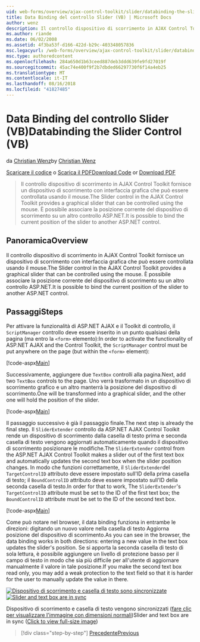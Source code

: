 ```yaml
---
uid: web-forms/overview/ajax-control-toolkit/slider/databinding-the-slider-control-vb
title: Data Binding del controllo Slider (VB) | Microsoft Docs
author: wenz
description: Il controllo dispositivo di scorrimento in AJAX Control Toolkit fornisce un dispositivo di scorrimento con interfaccia grafica che può essere controllata usando il mouse. È possibile associare la posizione corrente...
ms.author: riande
ms.date: 06/02/2008
ms.assetid: 4f3ba53f-d166-422d-b29c-403348057836
msc.legacyurl: /web-forms/overview/ajax-control-toolkit/slider/databinding-the-slider-control-vb
msc.type: authoredcontent
ms.openlocfilehash: 284a650d1b63ceed887deb3ddd639fe9fd27019f
ms.sourcegitcommit: 45ac74e400f9f2b7dbded66297730f6f14a4eb25
ms.translationtype: MT
ms.contentlocale: it-IT
ms.lasthandoff: 08/16/2018
ms.locfileid: "41827485"
---
```

<a name="databinding-the-slider-control-vb"></a><span data-ttu-id="7ae9d-104">Data Binding del controllo Slider (VB)</span><span class="sxs-lookup"><span data-stu-id="7ae9d-104">Databinding the Slider Control (VB)</span></span>
====================
<span data-ttu-id="7ae9d-105">da [Christian Wenz](https://github.com/wenz)</span><span class="sxs-lookup"><span data-stu-id="7ae9d-105">by [Christian Wenz](https://github.com/wenz)</span></span>

<span data-ttu-id="7ae9d-106">[Scaricare il codice](http://download.microsoft.com/download/9/3/f/93f8daea-bebd-4821-833b-95205389c7d0/Slider0.vb.zip) o [Scarica il PDF](http://download.microsoft.com/download/2/d/c/2dc10e34-6983-41d4-9c08-f78f5387d32b/slider0VB.pdf)</span><span class="sxs-lookup"><span data-stu-id="7ae9d-106">[Download Code](http://download.microsoft.com/download/9/3/f/93f8daea-bebd-4821-833b-95205389c7d0/Slider0.vb.zip) or [Download PDF](http://download.microsoft.com/download/2/d/c/2dc10e34-6983-41d4-9c08-f78f5387d32b/slider0VB.pdf)</span></span>

> <span data-ttu-id="7ae9d-107">Il controllo dispositivo di scorrimento in AJAX Control Toolkit fornisce un dispositivo di scorrimento con interfaccia grafica che può essere controllata usando il mouse.</span><span class="sxs-lookup"><span data-stu-id="7ae9d-107">The Slider control in the AJAX Control Toolkit provides a graphical slider that can be controlled using the mouse.</span></span> <span data-ttu-id="7ae9d-108">È possibile associare la posizione corrente del dispositivo di scorrimento su un altro controllo ASP.NET.</span><span class="sxs-lookup"><span data-stu-id="7ae9d-108">It is possible to bind the current position of the slider to another ASP.NET control.</span></span>


## <a name="overview"></a><span data-ttu-id="7ae9d-109">Panoramica</span><span class="sxs-lookup"><span data-stu-id="7ae9d-109">Overview</span></span>

<span data-ttu-id="7ae9d-110">Il controllo dispositivo di scorrimento in AJAX Control Toolkit fornisce un dispositivo di scorrimento con interfaccia grafica che può essere controllata usando il mouse.</span><span class="sxs-lookup"><span data-stu-id="7ae9d-110">The Slider control in the AJAX Control Toolkit provides a graphical slider that can be controlled using the mouse.</span></span> <span data-ttu-id="7ae9d-111">È possibile associare la posizione corrente del dispositivo di scorrimento su un altro controllo ASP.NET.</span><span class="sxs-lookup"><span data-stu-id="7ae9d-111">It is possible to bind the current position of the slider to another ASP.NET control.</span></span>

## <a name="steps"></a><span data-ttu-id="7ae9d-112">Passaggi</span><span class="sxs-lookup"><span data-stu-id="7ae9d-112">Steps</span></span>

<span data-ttu-id="7ae9d-113">Per attivare la funzionalità di ASP.NET AJAX e il Toolkit di controllo, il `ScriptManager` controllo deve essere inserito in un punto qualsiasi della pagina (ma entro la `<form>` elemento):</span><span class="sxs-lookup"><span data-stu-id="7ae9d-113">In order to activate the functionality of ASP.NET AJAX and the Control Toolkit, the `ScriptManager` control must be put anywhere on the page (but within the `<form>` element):</span></span>

[!code-aspx[Main](databinding-the-slider-control-vb/samples/sample1.aspx)]

<span data-ttu-id="7ae9d-114">Successivamente, aggiungere due `TextBox` controlli alla pagina.</span><span class="sxs-lookup"><span data-stu-id="7ae9d-114">Next, add two `TextBox` controls to the page.</span></span> <span data-ttu-id="7ae9d-115">Uno verrà trasformato in un dispositivo di scorrimento grafico e un altro manterrà la posizione del dispositivo di scorrimento.</span><span class="sxs-lookup"><span data-stu-id="7ae9d-115">One will be transformed into a graphical slider, and the other one will hold the position of the slider.</span></span>

[!code-aspx[Main](databinding-the-slider-control-vb/samples/sample2.aspx)]

<span data-ttu-id="7ae9d-116">Il passaggio successivo è già il passaggio finale.</span><span class="sxs-lookup"><span data-stu-id="7ae9d-116">The next step is already the final step.</span></span> <span data-ttu-id="7ae9d-117">Il `SliderExtender` controllo da ASP.NET AJAX Control Toolkit rende un dispositivo di scorrimento dalla casella di testo prima e seconda casella di testo vengono aggiornati automaticamente quando il dispositivo di scorrimento posizionare le modifiche.</span><span class="sxs-lookup"><span data-stu-id="7ae9d-117">The `SliderExtender` control from the ASP.NET AJAX Control Toolkit makes a slider out of the first text box and automatically updates the second text box when the slider position changes.</span></span> <span data-ttu-id="7ae9d-118">In modo che funzioni correttamente, il `SliderExtender`del `TargetControlID` attributo deve essere impostato sull'ID della prima casella di testo; il `BoundControlID` attributo deve essere impostato sull'ID della seconda casella di testo.</span><span class="sxs-lookup"><span data-stu-id="7ae9d-118">In order for that to work, The `SliderExtender`'s `TargetControlID` attribute must be set to the ID of the first text box; the `BoundControlID` attribute must be set to the ID of the second text box.</span></span>

[!code-aspx[Main](databinding-the-slider-control-vb/samples/sample3.aspx)]

<span data-ttu-id="7ae9d-119">Come può notare nel browser, il data binding funziona in entrambe le direzioni: digitando un nuovo valore nella casella di testo Aggiorna posizione del dispositivo di scorrimento.</span><span class="sxs-lookup"><span data-stu-id="7ae9d-119">As you can see in the browser, the data binding works in both directions: entering a new value in the text box updates the slider's position.</span></span> <span data-ttu-id="7ae9d-120">Se si apporta la seconda casella di testo di sola lettura, è possibile aggiungere un livello di protezione basso per il campo di testo in modo che sia più difficile per all'utente di aggiornare manualmente il valore in tale posizione.</span><span class="sxs-lookup"><span data-stu-id="7ae9d-120">If you make the second text box read only, you may add a weak protection to the text field so that it is harder for the user to manually update the value in there.</span></span>


<span data-ttu-id="7ae9d-121">[![Dispositivo di scorrimento e casella di testo sono sincronizzate](databinding-the-slider-control-vb/_static/image2.png)](databinding-the-slider-control-vb/_static/image1.png)</span><span class="sxs-lookup"><span data-stu-id="7ae9d-121">[![Slider and text box are in sync](databinding-the-slider-control-vb/_static/image2.png)](databinding-the-slider-control-vb/_static/image1.png)</span></span>

<span data-ttu-id="7ae9d-122">Dispositivo di scorrimento e casella di testo vengono sincronizzati ([fare clic per visualizzare l'immagine con dimensioni normali](databinding-the-slider-control-vb/_static/image3.png))</span><span class="sxs-lookup"><span data-stu-id="7ae9d-122">Slider and text box are in sync ([Click to view full-size image](databinding-the-slider-control-vb/_static/image3.png))</span></span>

> [!div class="step-by-step"]
> [<span data-ttu-id="7ae9d-123">Precedente</span><span class="sxs-lookup"><span data-stu-id="7ae9d-123">Previous</span></span>](using-the-slider-control-with-auto-postback-vb.md)
